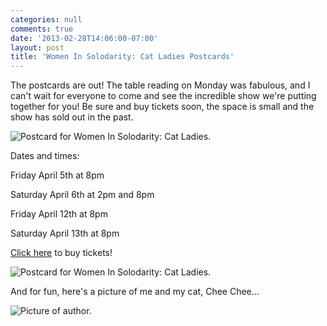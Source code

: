 ```yaml
---
categories: null
comments: true
date: '2013-02-28T14:06:00-07:00'
layout: post
title: 'Women In Solodarity: Cat Ladies Postcards'
---
```


The postcards are out! The table reading on Monday was fabulous, and I can't wait for everyone to come and see the incredible show we're putting together for you! Be sure and buy tickets soon, the space is small and the show has sold out in the past.

![Postcard for Women In Solodarity: Cat Ladies.](/images/WomenInSolodarity2013_Postcardweb.jpg)

Dates and times:

Friday April 5th at 8pm

Saturday April 6th at 2pm and 8pm

Friday April 12th at 8pm

Saturday April 13th at 8pm

[Click here](http://catladies.brownpapertickets.com/) to buy tickets!

![Postcard for Women In Solodarity: Cat Ladies.](/images/catladies_avatar.jpg)

And for fun, here's a picture of me and my cat, Chee Chee...

![Picture of author.](/images/meandcheechee.jpg)
